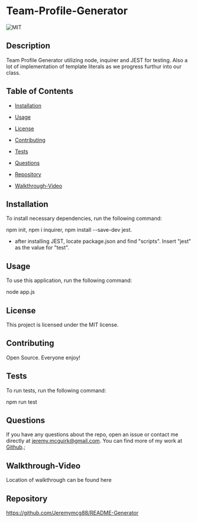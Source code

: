 # Team-Profile-Generator

![MIT](https://img.shields.io/badge/license-MIT-green.svg)

## Description

Team Profile Generator utilizing node, inquirer and JEST for testing. Also a lot of implementation of template literals as we progress furthur into our class.


## Table of Contents

* [Installation](#installation)

* [Usage](#usage)

* [License](#license)

* [Contributing](#contributing)

* [Tests](#tests)

* [Questions](#questions)

* [Repository](#Repository)

* [Walkthrough-Video](#Walkthrough-Video)

## Installation

To install necessary dependencies, run the following command:

npm init, npm i inquirer, npm install --save-dev jest.

* after installing JEST, locate package.json and find "scripts". Insert "jest" as the value for "test".


## Usage

To use this application, run the following command:

node app.js


## License

This project is licensed under the MIT license.


## Contributing

Open Source. Everyone enjoy!


## Tests

To run tests, run the following command:

npm run test


## Questions

If you have any questions about the repo, open an issue or contact me directly at jeremy.mcguirk@gmail.com. You can find more of my work at [Github](https://github.com/jeremymcg88).;

## Walkthrough-Video

Location of walkthrough can be found here 

## Repository

https://github.com/Jeremymcg88/README-Generator

